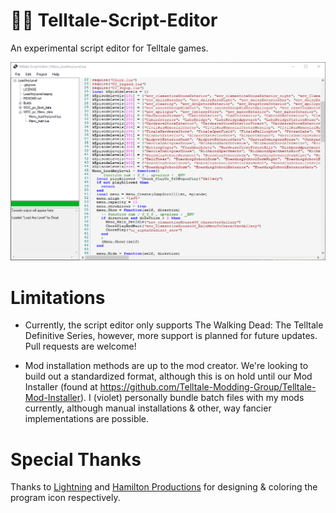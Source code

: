 # 🧟‍♀️ Telltale-Script-Editor

An experimental script editor for Telltale games.

![Editor Window](/Screenshots/editor.png?raw=true)

# Limitations

- Currently, the script editor only supports The Walking Dead: The Telltale Definitive Series, however, more support is planned for future updates. Pull requests are welcome!

- Mod installation methods are up to the mod creator. We're looking to build out a standardized format, although this is on hold until our Mod Installer (found at https://github.com/Telltale-Modding-Group/Telltale-Mod-Installer). I (violet) personally bundle batch files with my mods currently, although manual installations & other, way fancier implementations are possible.

# Special Thanks

Thanks to [Lightning](https://twitter.com/nekoblitz_) and [Hamilton Productions](https://www.reddit.com/user/BlackBoxKid) for designing & coloring the program icon respectively.
